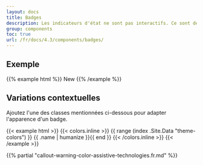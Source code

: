 ```yaml
---
layout: docs
title: Badges
description: Les indicateurs d'état ne sont pas interactifs. Ce sont des composants visuels qui communiquent par exemple le statut d'une liste et qui peuvent indiquer également le nombre d'éléments qu'elle contient.
group: components
toc: true
url: /fr/docs/4.3/components/badges/
---
```


## Exemple

{{% example html %}}
<span class="badge badge-secondary">New</span>
{{% /example %}}

## Variations contextuelles

Ajoutez l'une des classes mentionnées ci-dessous pour adapter l'apparence d'un badge.

{{< example html >}}
{{< colors.inline >}}
{{ range (index .Site.Data "theme-colors") }}
<span class="badge badge-{{ .name }}">{{ .name | humanize }}</span>{{ end }}
{{< /colors.inline >}}
{{< /example >}}

{{% partial "callout-warning-color-assistive-technologies.fr.md" %}}
